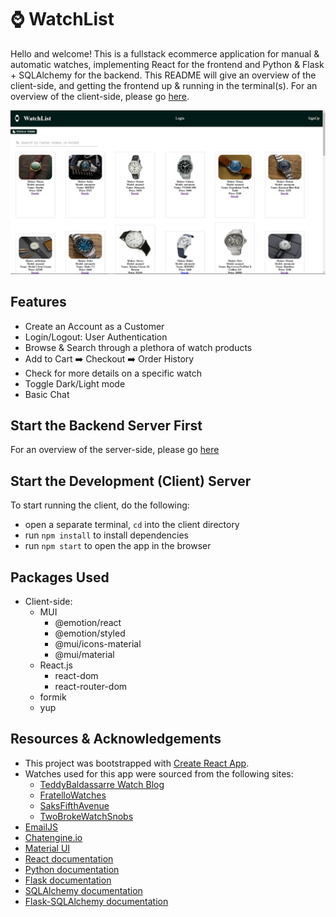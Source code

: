 # ⌚ WatchList
Hello and welcome! This is a fullstack ecommerce application for manual & automatic watches, implementing React for the frontend and Python & Flask + SQLAlchemy for the backend. This README will give an overview of the client-side, and getting the frontend up & running in the terminal(s). For an overview of the client-side, please go [here](/README.md).

![Product page of WatchList appliction](./public/watchlist-productpage.png)

## Features
* Create an Account as a Customer
* Login/Logout: User Authentication
* Browse & Search through a plethora of watch products
* Add to Cart ➡️ Checkout ➡️ Order History
* Check for more details on a specific watch
* Toggle Dark/Light mode
* Basic Chat

## Start the Backend Server First
For an overview of the server-side, please go [here](/README.md)

## Start the Development (Client) Server
To start running the client, do the following:
* open a separate terminal, ```cd``` into the client directory
* run ```npm install``` to install dependencies
* run ```npm start``` to open the app in the browser

## Packages Used
* Client-side:
    * MUI
        * @emotion/react
        * @emotion/styled
        * @mui/icons-material
        * @mui/material
    * React.js
        * react-dom
        * react-router-dom
    * formik
    * yup

## Resources & Acknowledgements
- This project was bootstrapped with [Create React App](https://github.com/facebook/create-react-app).
- Watches used for this app were sourced from the following sites:
    - [TeddyBaldassarre Watch Blog](https://teddybaldassarre.com/blogs/watches/best-mechanical-watches)
    - [FratelloWatches](https://www.fratellowatches.com/the-classic-time-only-manual-wind-watch-examples-for-every-budget-from-hamilton-grand-seiko-omega-and-more/#gref)
    - [SaksFifthAvenue](https://www.saksfifthavenue.com/product/Oris-Big-Crown-ProPilot-X-Calibre-115-0400018040529.html?site_refer=CSE_GGLPLA:Mens_Jewelry:Oris&country=US&currency=USD&CSE_CID=G_Saks_PLA_US_Men%27s+Accessories:Jewelry&gclid=Cj0KCQjwqs6lBhCxARIsAG8YcDgMEXcUM_GlruGn-SXkRDlKIEM3bwmDQAUn56LscIl3iUt9qcR4Le4aAtONEALw_wcB&gclsrc=aw.ds)
    - [TwoBrokeWatchSnobs](https://twobrokewatchsnobs.com/best-automatic-watches/)
- [EmailJS](https://www.emailjs.com/)
- [Chatengine.io](https://chatengine.io/)
- [Material UI](https://mui.com/)
- [React documentation](https://react.dev/)
- [Python documentation](https://docs.python.org/3/)
- [Flask documentation](https://stackabuse.com/python-circular-imports/)
- [SQLAlchemy documentation](https://docs.sqlalchemy.org/en/20/)
- [Flask-SQLAlchemy documentation](https://flask-sqlalchemy.palletsprojects.com/en/3.0.x/)
